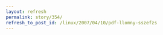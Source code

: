 ```yaml
---
layout: refresh
permalink: story/354/
refresh_to_post_id: /linux/2007/04/10/pdf-llomny-sszefzs
---
```

